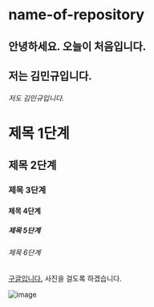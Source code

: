 # name-of-repository
## 안녕하세요. 오늘이 처음입니다.
## 저는 김민규입니다.
###### 저도 김민규입니다.
# 제목 1단계
## 제목 2단계  
### 제목 3단계
#### 제목 4단계
##### 제목 5단계
###### 제목 6단계 
[구글입니다.](https://google.com)
사진을 걸도록 하겠습니다.





![image](https://user-images.githubusercontent.com/80079715/110878788-3026b500-831f-11eb-8ff3-675937b784cb.png)
